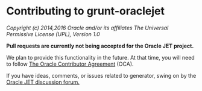 # Contributing to grunt-oraclejet

*Copyright (c) 2014,2016 Oracle and/or its affiliates
The Universal Permissive License (UPL), Version 1.0*

**Pull requests are currently not being accepted for the Oracle JET project.**  

We plan to provide this functionality in the future. At that time, you will need to follow [The Oracle Contributor Agreement](https://www.oracle.com/technetwork/community/oca-486395.html)
(OCA).

If you have ideas, comments, or issues related to generator, swing on by the [Oracle JET discussion forum.](https://community.oracle.com/community/development_tools/oracle-jet/generators)

